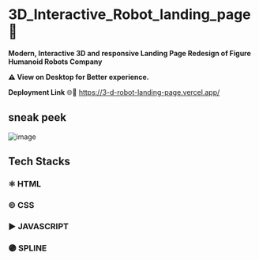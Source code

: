 # 3D_Interactive_Robot_landing_page 🤖

**Modern, Interactive 3D and responsive Landing Page Redesign of Figure Humanoid Robots Company**

**⚠️ View on Desktop for Better experience.**

**Deployment Link**
🌐🔗 https://3-d-robot-landing-page.vercel.app/


## sneak peek




![image](https://github.com/user-attachments/assets/840a5b4e-c905-480b-991c-57d78ecdcd3d)

## Tech Stacks

### ⚛ HTML
### ©️ CSS
### ▶ JAVASCRIPT
### 🟣 SPLINE

